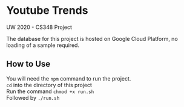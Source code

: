 # Youtube Trends
UW 2020 - CS348 Project

The database for this project is hosted on Google Cloud Platform, no loading of a sample required.

## How to Use
You will need the `npm` command to run the project.
<br/>
`cd` into the directory of this project
<br/>
Run the command `chmod +x run.sh`
<br/>
Followed by `./run.sh`
